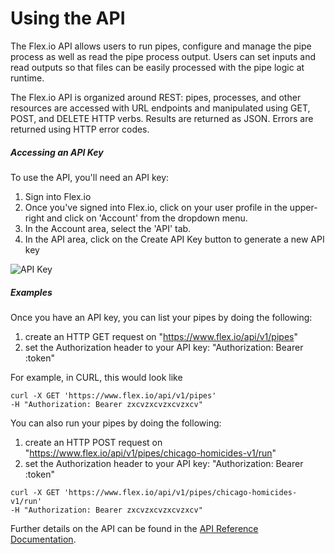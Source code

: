 # Using the API

The Flex.io API allows users to run pipes, configure and manage the pipe process as well as read the pipe process output.  Users can set inputs and read outputs so that files can be easily processed with the pipe logic at runtime.

The Flex.io API is organized around REST: pipes, processes, and other resources are accessed with URL endpoints and manipulated using GET, POST, and DELETE HTTP verbs.  Results are returned as JSON.  Errors are returned using HTTP error codes.

##### Accessing an API Key

To use the API, you'll need an API key:

1. Sign into Flex.io
2. Once you've signed into Flex.io, click on your user profile in the upper-right and click on 'Account' from the dropdown menu.
3. In the Account area, select the 'API' tab.
4. In the API area, click on the Create API Key button to generate a new API key

 ![API Key](https://s3.amazonaws.com/docs-assets/gs-api-key.png "API Key")

##### Examples

Once you have an API key, you can list your pipes by doing the following:

1. create an HTTP GET request on "https://www.flex.io/api/v1/pipes"
2. set the Authorization header to your API key: "Authorization: Bearer :token"

For example, in CURL, this would look like

```
curl -X GET 'https://www.flex.io/api/v1/pipes'
-H "Authorization: Bearer zxcvzxcvzxcvzxcv"
```

You can also run your pipes by doing the following:

1. create an HTTP POST request on "https://www.flex.io/api/v1/pipes/chicago-homicides-v1/run"
2. set the Authorization header to your API key: "Authorization: Bearer :token"

```
curl -X GET 'https://www.flex.io/api/v1/pipes/chicago-homicides-v1/run'
-H "Authorization: Bearer zxcvzxcvzxcvzxcv"
```

Further details on the API can be found in the [API Reference Documentation](https://www.flex.io/docs/api/).